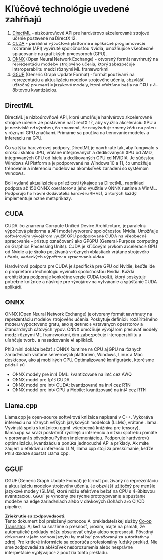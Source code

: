 <!--
CO_OP_TRANSLATOR_METADATA:
{
  "original_hash": "9841486ba4cf2590fabe609b925b00eb",
  "translation_date": "2025-05-09T08:31:18+00:00",
  "source_file": "md/01.Introduction/01/01.Understandingtech.md",
  "language_code": "sk"
}
-->
# Kľúčové technológie uvedené zahŕňajú

1. [DirectML](https://learn.microsoft.com/windows/ai/directml/dml?WT.mc_id=aiml-138114-kinfeylo) - nízkoúrovňové API pre hardvérovo akcelerované strojové učenie postavené na DirectX 12.
2. [CUDA](https://blogs.nvidia.com/blog/what-is-cuda-2/) - paralelná výpočtová platforma a aplikačné programovacie rozhranie (API) vyvinuté spoločnosťou Nvidia, umožňujúce všeobecné spracovanie na grafických procesoroch (GPU).
3. [ONNX](https://onnx.ai/) (Open Neural Network Exchange) - otvorený formát navrhnutý na reprezentáciu modelov strojového učenia, ktorý zabezpečuje interoperabilitu medzi rôznymi ML frameworkmi.
4. [GGUF](https://github.com/ggerganov/ggml/blob/master/docs/gguf.md) (Generic Graph Update Format) - formát používaný na reprezentáciu a aktualizáciu modelov strojového učenia, obzvlášť užitočný pre menšie jazykové modely, ktoré efektívne bežia na CPU s 4-8bitovou kvantizáciou.

## DirectML

DirectML je nízkoúrovňové API, ktoré umožňuje hardvérovo akcelerované strojové učenie. Je postavené na DirectX 12, aby využilo akceleráciu GPU a je nezávislé od výrobcu, čo znamená, že nevyžaduje zmeny kódu na prácu s rôznymi GPU značkami. Primárne sa používa na trénovanie modelov a inferenciu na GPU.

Čo sa týka hardvérovej podpory, DirectML je navrhnuté tak, aby fungovalo s širokou škálou GPU, vrátane integrovaných a dedikovaných GPU od AMD, integrovaných GPU od Intelu a dedikovaných GPU od NVIDIA. Je súčasťou Windows AI Platform a je podporované na Windows 10 a 11, čo umožňuje trénovanie a inferenciu modelov na akomkoľvek zariadení so systémom Windows.

Boli vydané aktualizácie a príležitosti týkajúce sa DirectML, napríklad podpora až 150 ONNX operátorov a jeho využitie v ONNX runtime a WinML. Podporujú ho hlavní dodávatelia hardvéru (IHVs), z ktorých každý implementuje rôzne metaprikazy.

## CUDA

CUDA, čo znamená Compute Unified Device Architecture, je paralelná výpočtová platforma a API model vytvorený spoločnosťou Nvidia. Umožňuje softvérovým vývojárom využiť GPU podporované CUDA na všeobecné spracovanie – prístup označovaný ako GPGPU (General-Purpose computing on Graphics Processing Units). CUDA je kľúčovým prvkom akcelerácie GPU od Nvidie a je široko používaná v rôznych oblastiach vrátane strojového učenia, vedeckých výpočtov a spracovania videa.

Hardvérová podpora pre CUDA je špecifická pre GPU od Nvidie, keďže ide o proprietárnu technológiu vyvinutú spoločnosťou Nvidia. Každá architektúra podporuje konkrétne verzie CUDA toolkit, ktorý poskytuje potrebné knižnice a nástroje pre vývojárov na vytváranie a spúšťanie CUDA aplikácií.

## ONNX

ONNX (Open Neural Network Exchange) je otvorený formát navrhnutý na reprezentáciu modelov strojového učenia. Poskytuje definíciu rozšíriteľného modelu výpočtového grafu, ako aj definície vstavaných operátorov a štandardných dátových typov. ONNX umožňuje vývojárom presúvať modely medzi rôznymi ML frameworkmi, čím zabezpečuje interoperabilitu a uľahčuje tvorbu a nasadzovanie AI aplikácií.

Phi3 mini dokáže bežať s ONNX Runtime na CPU aj GPU na rôznych zariadeniach vrátane serverových platforiem, Windows, Linux a Mac desktopov, ako aj mobilných CPU.
Optimalizované konfigurácie, ktoré sme pridali, sú

- ONNX modely pre int4 DML: kvantizované na int4 cez AWQ
- ONNX model pre fp16 CUDA
- ONNX model pre int4 CUDA: kvantizované na int4 cez RTN
- ONNX model pre int4 CPU a Mobile: kvantizované na int4 cez RTN

## Llama.cpp

Llama.cpp je open-source softvérová knižnica napísaná v C++. Vykonáva inferenciu na rôznych veľkých jazykových modeloch (LLMs), vrátane Llama. Vyvinutá spolu s knižnicou ggml (všeobecná knižnica pre tensory), llama.cpp sa snaží poskytnúť rýchlejšiu inferenciu a nižšiu spotrebu pamäte v porovnaní s pôvodnou Python implementáciou. Podporuje hardvérovú optimalizáciu, kvantizáciu a ponúka jednoduché API a príklady. Ak máte záujem o efektívnu inferenciu LLM, llama.cpp stojí za preskúmanie, keďže Phi3 dokáže spúšťať Llama.cpp.

## GGUF

GGUF (Generic Graph Update Format) je formát používaný na reprezentáciu a aktualizáciu modelov strojového učenia. Je obzvlášť užitočný pre menšie jazykové modely (SLMs), ktoré môžu efektívne bežať na CPU s 4-8bitovou kvantizáciou. GGUF je výhodný pre rýchle prototypovanie a spúšťanie modelov na edge zariadeniach alebo v dávkových úlohách ako CI/CD pipeline.

**Zrieknutie sa zodpovednosti**:  
Tento dokument bol preložený pomocou AI prekladateľskej služby [Co-op Translator](https://github.com/Azure/co-op-translator). Aj keď sa snažíme o presnosť, prosím, majte na pamäti, že automatické preklady môžu obsahovať chyby alebo nepresnosti. Pôvodný dokument v jeho rodnom jazyku by mal byť považovaný za autoritatívny zdroj. Pre kritické informácie sa odporúča profesionálny ľudský preklad. Nie sme zodpovední za akékoľvek nedorozumenia alebo nesprávne interpretácie vyplývajúce z použitia tohto prekladu.